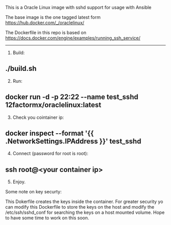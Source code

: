 This is a Oracle Linux image with sshd support for usage with Ansible

The base image is the one tagged latest form https://hub.docker.com/_/oraclelinux/

The Dockerfile in this repo is based on https://docs.docker.com/engine/examples/running_ssh_service/

--------
1) Build:

./build.sh
--------
2) Run:

docker run -d -p 22:22 --name test_sshd 12factormx/oraclelinux:latest
--------
3) Check you cointainer ip:

docker inspect --format '{{ .NetworkSettings.IPAddress }}' test_sshd
--------
4) Connect (password for root is root):

ssh root@\<your container ip\>
--------
5) Enjoy.

Some note on key securty:

This Dokerfile creates the keys inside the container. For greater security yo can modify this Dockerfile to store the keys on the host and modify the /etc/ssh/sshd_conf for searching the keys on a host mounted volume. Hope to have some time to work on this soon.



